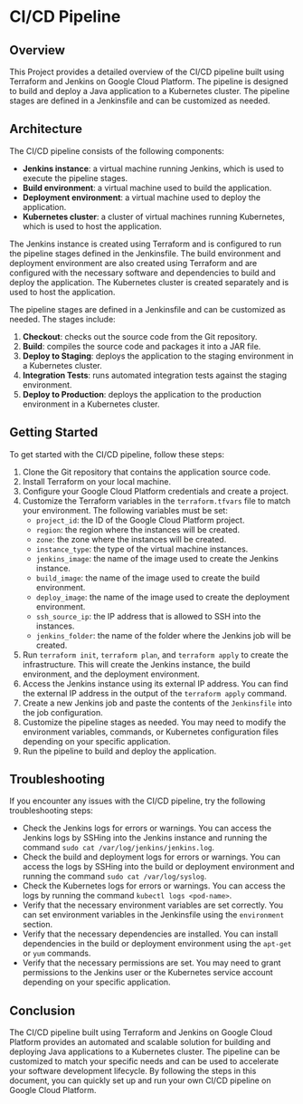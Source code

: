 # CI/CD Pipeline

## Overview

This Project provides a detailed overview of the CI/CD pipeline built using Terraform and Jenkins on Google Cloud Platform. The pipeline is designed to build and deploy a Java application to a Kubernetes cluster. The pipeline stages are defined in a Jenkinsfile and can be customized as needed.

## Architecture

The CI/CD pipeline consists of the following components:

- **Jenkins instance**: a virtual machine running Jenkins, which is used to execute the pipeline stages.
- **Build environment**: a virtual machine used to build the application.
- **Deployment environment**: a virtual machine used to deploy the application.
- **Kubernetes cluster**: a cluster of virtual machines running Kubernetes, which is used to host the application.

The Jenkins instance is created using Terraform and is configured to run the pipeline stages defined in the Jenkinsfile. The build environment and deployment environment are also created using Terraform and are configured with the necessary software and dependencies to build and deploy the application. The Kubernetes cluster is created separately and is used to host the application.

The pipeline stages are defined in a Jenkinsfile and can be customized as needed. The stages include:

1. **Checkout**: checks out the source code from the Git repository.
2. **Build**: compiles the source code and packages it into a JAR file.
3. **Deploy to Staging**: deploys the application to the staging environment in a Kubernetes cluster.
4. **Integration Tests**: runs automated integration tests against the staging environment.
5. **Deploy to Production**: deploys the application to the production environment in a Kubernetes cluster.

## Getting Started

To get started with the CI/CD pipeline, follow these steps:

1. Clone the Git repository that contains the application source code.
2. Install Terraform on your local machine.
3. Configure your Google Cloud Platform credentials and create a project.
4. Customize the Terraform variables in the `terraform.tfvars` file to match your environment. The following variables must be set:
   - `project_id`: the ID of the Google Cloud Platform project.
   - `region`: the region where the instances will be created.
   - `zone`: the zone where the instances will be created.
   - `instance_type`: the type of the virtual machine instances.
   - `jenkins_image`: the name of the image used to create the Jenkins instance.
   - `build_image`: the name of the image used to create the build environment.
   - `deploy_image`: the name of the image used to create the deployment environment.
   - `ssh_source_ip`: the IP address that is allowed to SSH into the instances.
   - `jenkins_folder`: the name of the folder where the Jenkins job will be created.
5. Run `terraform init`, `terraform plan`, and `terraform apply` to create the infrastructure. This will create the Jenkins instance, the build environment, and the deployment environment.
6. Access the Jenkins instance using its external IP address. You can find the external IP address in the output of the `terraform apply` command.
7. Create a new Jenkins job and paste the contents of the `Jenkinsfile` into the job configuration.
8. Customize the pipeline stages as needed. You may need to modify the environment variables, commands, or Kubernetes configuration files depending on your specific application.
9. Run the pipeline to build and deploy the application.

## Troubleshooting

If you encounter any issues with the CI/CD pipeline, try the following troubleshooting steps:

- Check the Jenkins logs for errors or warnings. You can access the Jenkins logs by SSHing into the Jenkins instance and running the command `sudo cat /var/log/jenkins/jenkins.log`.
- Check the build and deployment logs for errors or warnings. You can access the logs by SSHing into the build or deployment environment and running the command `sudo cat /var/log/syslog`.
- Check the Kubernetes logs for errors or warnings. You can access the logs by running the command `kubectl logs <pod-name>`.
- Verify that the necessary environment variables are set correctly. You can set environment variables in the Jenkinsfile using the `environment` section.
- Verify that the necessary dependencies are installed. You can install dependencies in the build or deployment environment using the `apt-get` or `yum` commands.
- Verify that the necessary permissions are set. You may need to grant permissions to the Jenkins user or the Kubernetes service account depending on your specific application.

## Conclusion

The CI/CD pipeline built using Terraform and Jenkins on Google Cloud Platform provides an automated and scalable solution for building and deploying Java applications to a Kubernetes cluster. The pipeline can be customized to match your specific needs and can be used to accelerate your software development lifecycle. By following the steps in this document, you can quickly set up and run your own CI/CD pipeline on Google Cloud Platform.

